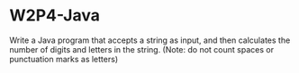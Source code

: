 # W2P4-Java

Write a Java program that accepts a string as input, and then calculates the number of digits and letters in the string. (Note: do not count spaces or punctuation marks as letters)
